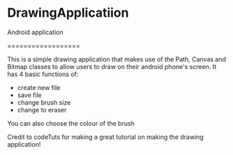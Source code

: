 DrawingApplicatiion
===================

Android application

==================

This is a simple drawing application that makes use of the Path, Canvas and Bitmap classes to allow users to 
draw on their android phone's screen.
It has 4 basic functions of:
- create new file
- save file
- change brush size
- change to eraser

You can also choose the colour of the brush

Credit to codeTuts for making a great tutorial on making the drawing application!
